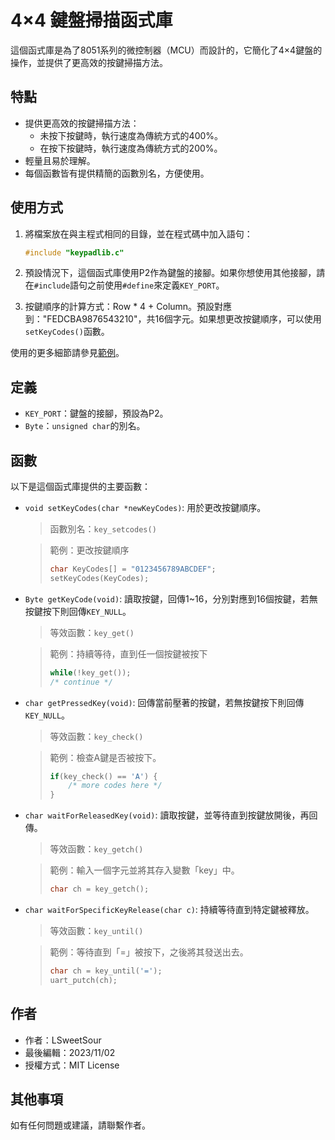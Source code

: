 # 4×4 鍵盤掃描函式庫

這個函式庫是為了8051系列的微控制器（MCU）而設計的，它簡化了4×4鍵盤的操作，並提供了更高效的按鍵掃描方法。

## 特點

- 提供更高效的按鍵掃描方法：
    + 未按下按鍵時，執行速度為傳統方式的400%。
    + 在按下按鍵時，執行速度為傳統方式的200%。
- 輕量且易於理解。
- 每個函數皆有提供精簡的函數別名，方便使用。

## 使用方式

1. 將檔案放在與主程式相同的目錄，並在程式碼中加入語句：

    ```c
    #include "keypadlib.c"
    ```

2. 預設情況下，這個函式庫使用P2作為鍵盤的接腳。如果你想使用其他接腳，請在`#include`語句之前使用`#define`來定義`KEY_PORT`。

3. 按鍵順序的計算方式：Row * 4 + Column。預設對應到："FEDCBA9876543210"，共16個字元。如果想更改按鍵順序，可以使用`setKeyCodes()`函數。

使用的更多細節請參見[範例](/example/)。

## 定義
- `KEY_PORT`：鍵盤的接腳，預設為P2。
- `Byte`：`unsigned char`的別名。

## 函數

以下是這個函式庫提供的主要函數：

- `void setKeyCodes(char *newKeyCodes)`: 用於更改按鍵順序。  

    > 函數別名：`key_setcodes()`

    > 範例：更改按鍵順序
    > ```c
    > char KeyCodes[] = "0123456789ABCDEF";
    > setKeyCodes(KeyCodes);
    > ```


- `Byte getKeyCode(void)`: 讀取按鍵，回傳1~16，分別對應到16個按鍵，若無按鍵按下則回傳`KEY_NULL`。
    > 等效函數：`key_get()`

    > 範例：持續等待，直到任一個按鍵被按下
    > ```c
    > while(!key_get());
    > /* continue */
    > ```

- `char getPressedKey(void)`: 回傳當前壓著的按鍵，若無按鍵按下則回傳`KEY_NULL`。

    > 等效函數：`key_check()`
    
    > 範例：檢查A鍵是否被按下。
    > ```c
    > if(key_check() == 'A') {
    >     /* more codes here */
    > }
    > ```

- `char waitForReleasedKey(void)`: 讀取按鍵，並等待直到按鍵放開後，再回傳。

    > 等效函數：`key_getch()`

    > 範例：輸入一個字元並將其存入變數「key」中。
    > ```c
    > char ch = key_getch();
    > ```

- `char waitForSpecificKeyRelease(char c)`: 持續等待直到特定鍵被釋放。

    > 等效函數：`key_until()`

    > 範例：等待直到「=」被按下，之後將其發送出去。
    > ```c
    > char ch = key_until('=');
    > uart_putch(ch);
    > ```

## 作者

- 作者：LSweetSour
- 最後編輯：2023/11/02
- 授權方式：MIT License

## 其他事項
如有任何問題或建議，請聯繫作者。

